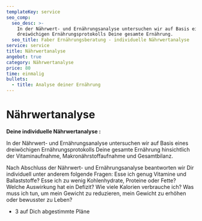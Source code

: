 ```yaml
---
templateKey: service
seo_comp:
  seo_desc: >-
    In der Nährwert- und Ernährungsanalyse untersuchen wir auf Basis eines
    dreiwöchigen Ernährungsprotokolls Deine gesamte Ernährung.
  seo_title: Faber Ernährungsberatung - individuelle Nährwertanalyse
service: service
title: Nährwertanalyse
angebot: true
category: Nährwertanalyse
price: 80
time: einmalig
bullets:
  - title: Analyse deiner Ernährung
---
```

# Nährwertanalyse

**Deine individuelle Nährwertanalyse :**

In der Nährwert- und Ernährungsanalyse untersuchen wir auf Basis eines dreiwöchigen Ernährungsprotokolls Deine gesamte Ernährung hinsichtlich der Vitaminaufnahme, Makronährstoffaufnahme und Gesamtbilanz. 

Nach Abschluss der Nährwert- und Ernährungsanalyse beantworten wir Dir individuell unter anderem folgende Fragen: Esse ich genug Vitamine und Ballaststoffe? Esse ich zu wenig Kohlenhydrate, Proteine oder Fette? Welche Auswirkung hat ein Defizit? Wie viele Kalorien verbrauche ich? Was muss ich tun, um mein Gewicht zu reduzieren, mein Gewicht zu erhöhen oder bewusster zu Leben?

* 3 auf Dich abgestimmte Pläne

>
